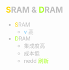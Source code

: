  <span style="color: silver;">

<div style="float: left; width: 64%; padding: 1%;">

##  <span style="color: silver;"><span style="color: Gold;">S</span>RAM  &  <span style="color: GreenYellow;">D</span>RAM

-  <span style="color: Gold;">S</span>RAM
   - <span style="color: LightSkyBlue;">v</span> 高
-  <span style="color: GreenYellow;">D</span>RAM
   - 集成度高
   - 成本低
   - nedd <span style="color: GreenYellow;">刷新</span>


</div>
<div style="float: right; width: 26%; padding: 1%;">


</div>
<div style="clear: both;"></div>
